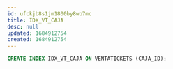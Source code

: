 ```yaml
---
id: ufckjb8s1jm1800by8wb7mc
title: IDX_VT_CAJA
desc: null
updated: 1684912754
created: 1684912754
---
```



```sql
CREATE INDEX IDX_VT_CAJA ON VENTATICKETS (CAJA_ID);
```
